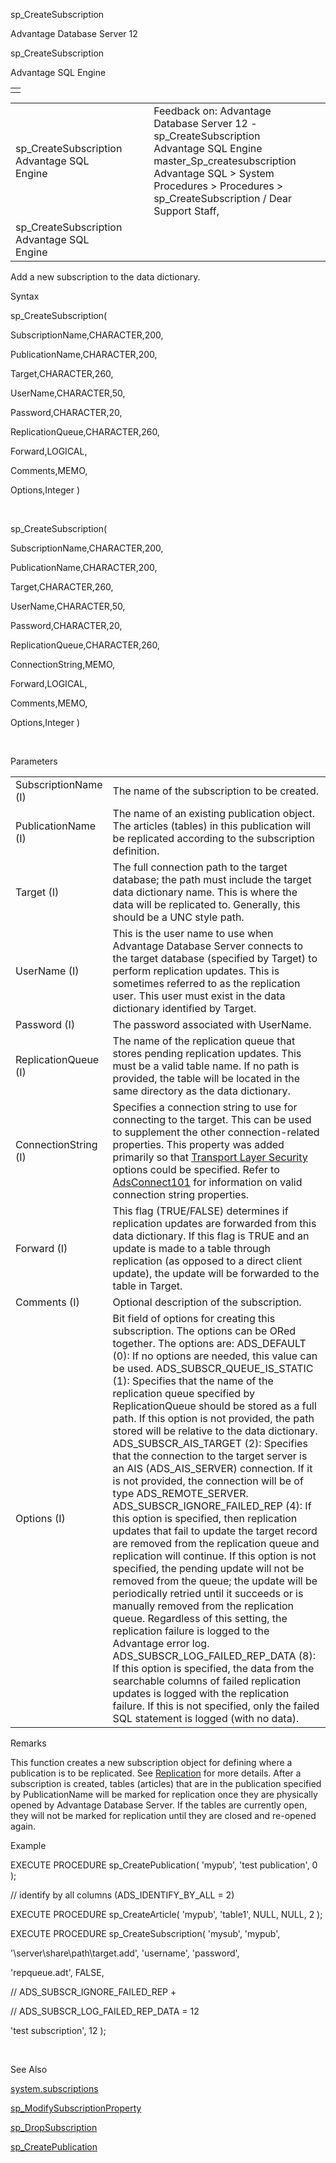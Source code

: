 sp\_CreateSubscription




Advantage Database Server 12  

sp\_CreateSubscription

Advantage SQL Engine

|  |
| --- |
|  |

|  |  |  |  |  |
| --- | --- | --- | --- | --- |
| sp\_CreateSubscription  Advantage SQL Engine |  |  | Feedback on: Advantage Database Server 12 - sp\_CreateSubscription Advantage SQL Engine master\_Sp\_createsubscription Advantage SQL > System Procedures > Procedures > sp\_CreateSubscription / Dear Support Staff, |  |
| sp\_CreateSubscription  Advantage SQL Engine |  |  |  |  |

Add a new subscription to the data dictionary.

Syntax

sp\_CreateSubscription(

SubscriptionName,CHARACTER,200,

PublicationName,CHARACTER,200,

Target,CHARACTER,260,

UserName,CHARACTER,50,

Password,CHARACTER,20,

ReplicationQueue,CHARACTER,260,

Forward,LOGICAL,

Comments,MEMO,

Options,Integer )

 

sp\_CreateSubscription(

SubscriptionName,CHARACTER,200,

PublicationName,CHARACTER,200,

Target,CHARACTER,260,

UserName,CHARACTER,50,

Password,CHARACTER,20,

ReplicationQueue,CHARACTER,260,

ConnectionString,MEMO,

Forward,LOGICAL,

Comments,MEMO,

Options,Integer )

 

Parameters

|  |  |
| --- | --- |
| SubscriptionName (I) | The name of the subscription to be created. |
| PublicationName (I) | The name of an existing publication object. The articles (tables) in this publication will be replicated according to the subscription definition. |
| Target (I) | The full connection path to the target database; the path must include the target data dictionary name. This is where the data will be replicated to. Generally, this should be a UNC style path. |
| UserName (I) | This is the user name to use when Advantage Database Server connects to the target database (specified by Target) to perform replication updates. This is sometimes referred to as the replication user. This user must exist in the data dictionary identified by Target. |
| Password (I) | The password associated with UserName. |
| ReplicationQueue (I) | The name of the replication queue that stores pending replication updates. This must be a valid table name. If no path is provided, the table will be located in the same directory as the data dictionary. |
| ConnectionString (I) | Specifies a connection string to use for connecting to the target. This can be used to supplement the other connection-related properties. This property was added primarily so that [Transport Layer Security](master_communications_encryption.htm) options could be specified. Refer to [AdsConnect101](ace_adsconnect101.htm) for information on valid connection string properties. |
| Forward (I) | This flag (TRUE/FALSE) determines if replication updates are forwarded from this data dictionary. If this flag is TRUE and an update is made to a table through replication (as opposed to a direct client update), the update will be forwarded to the table in Target. |
| Comments (I) | Optional description of the subscription. |
| Options (I) | Bit field of options for creating this subscription. The options can be ORed together. The options are:  ADS\_DEFAULT (0): If no options are needed, this value can be used.  ADS\_SUBSCR\_QUEUE\_IS\_STATIC (1): Specifies that the name of the replication queue specified by ReplicationQueue should be stored as a full path. If this option is not provided, the path stored will be relative to the data dictionary.  ADS\_SUBSCR\_AIS\_TARGET (2): Specifies that the connection to the target server is an AIS (ADS\_AIS\_SERVER) connection. If it is not provided, the connection will be of type ADS\_REMOTE\_SERVER.  ADS\_SUBSCR\_IGNORE\_FAILED\_REP (4): If this option is specified, then replication updates that fail to update the target record are removed from the replication queue and replication will continue. If this option is not specified, the pending update will not be removed from the queue; the update will be periodically retried until it succeeds or is manually removed from the replication queue. Regardless of this setting, the replication failure is logged to the Advantage error log.  ADS\_SUBSCR\_LOG\_FAILED\_REP\_DATA (8): If this option is specified, the data from the searchable columns of failed replication updates is logged with the replication failure. If this is not specified, only the failed SQL statement is logged (with no data). |

Remarks

This function creates a new subscription object for defining where a publication is to be replicated. See [Replication](master_replication_overview.htm) for more details. After a subscription is created, tables (articles) that are in the publication specified by PublicationName will be marked for replication once they are physically opened by Advantage Database Server. If the tables are currently open, they will not be marked for replication until they are closed and re-opened again.

Example

EXECUTE PROCEDURE sp\_CreatePublication( 'mypub', 'test publication', 0 );

// identify by all columns (ADS\_IDENTIFY\_BY\_ALL = 2)

EXECUTE PROCEDURE sp\_CreateArticle( 'mypub', 'table1', NULL, NULL, 2 );

EXECUTE PROCEDURE sp\_CreateSubscription( 'mysub', 'mypub',

'\\server\share\path\target.add', 'username', 'password',

'repqueue.adt', FALSE,

// ADS\_SUBSCR\_IGNORE\_FAILED\_REP +

// ADS\_SUBSCR\_LOG\_FAILED\_REP\_DATA = 12

'test subscription', 12 );

 

See Also

[system.subscriptions](master_system_subscriptions.htm)

[sp\_ModifySubscriptionProperty](master_sp_modifysubscriptionproperty.htm)

[sp\_DropSubscription](master_sp_dropsubscription.htm)

[sp\_CreatePublication](master_sp_createpublication.htm)